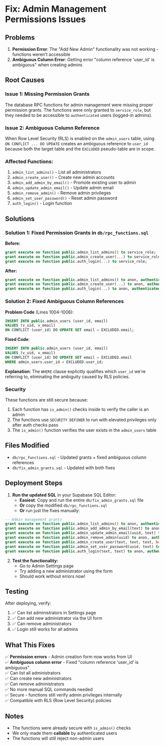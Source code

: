 # Fix: Admin Management Permissions Issues

## Problems
1. **Permission Error**: The "Add New Admin" functionality was not working - functions weren't accessible
2. **Ambiguous Column Error**: Getting error "column reference 'user_id' is ambiguous" when creating admins

## Root Causes

### Issue 1: Missing Permission Grants
The database RPC functions for admin management were missing proper permission grants. The functions were only granted to `service_role`, but they needed to be accessible to `authenticated` users (logged-in admins).

### Issue 2: Ambiguous Column Reference
When Row Level Security (RLS) is enabled on the `admin_users` table, using `ON CONFLICT ... DO UPDATE` creates an ambiguous reference to `user_id` because both the target table and the `EXCLUDED` pseudo-table are in scope.

### Affected Functions:
1. `admin_list_admins()` - List all administrators
2. `admin_create_user()` - Create new admin accounts
3. `admin_add_admin_by_email()` - Promote existing user to admin
4. `admin_update_admin_email()` - Update admin email
5. `admin_remove_admin()` - Remove admin privileges
6. `admin_set_user_password()` - Reset admin password
7. `auth_login()` - Login function

## Solutions

### Solution 1: Fixed Permission Grants in `db/rpc_functions.sql`

**Before:**
```sql
grant execute on function public.admin_list_admins() to service_role;
grant execute on function public.admin_create_user(...) to service_role;
grant execute on function public.auth_login(...) to service_role;
```

**After:**
```sql
grant execute on function public.admin_list_admins() to anon, authenticated, service_role;
grant execute on function public.admin_create_user(...) to anon, authenticated, service_role;
grant execute on function public.auth_login(...) to anon, authenticated, service_role;
```

### Solution 2: Fixed Ambiguous Column References

**Problem Code** (Lines 1004-1006):
```sql
INSERT INTO public.admin_users (user_id, email)
VALUES (v_uid, v_email)
ON CONFLICT (user_id) DO UPDATE SET email = EXCLUDED.email;
```

**Fixed Code**:
```sql
INSERT INTO public.admin_users (user_id, email)
VALUES (v_uid, v_email)
ON CONFLICT (user_id) DO UPDATE SET email = EXCLUDED.email
WHERE admin_users.user_id = EXCLUDED.user_id;
```

**Explanation**: The `WHERE` clause explicitly qualifies which `user_id` we're referring to, eliminating the ambiguity caused by RLS policies.

### Security
These functions are still secure because:
1. Each function has `is_admin()` checks inside to verify the caller is an admin
2. The functions use `SECURITY DEFINER` to run with elevated privileges only after auth checks pass
3. The `is_admin()` function verifies the user exists in the `admin_users` table

## Files Modified
- `db/rpc_functions.sql` - Updated grants + fixed ambiguous column references
- `db/fix_admin_grants.sql` - Updated with both fixes

## Deployment Steps
1. **Run the updated SQL** in your Supabase SQL Editor:
   - **Easiest**: Copy and run the entire `db/fix_admin_grants.sql` file
   - **Or** copy the modified `db/rpc_functions.sql` 
   - **Or** run just the fixes manually:

```sql
-- Admin management grants
grant execute on function public.admin_list_admins() to anon, authenticated, service_role;
grant execute on function public.admin_add_admin_by_email(text) to anon, authenticated, service_role;
grant execute on function public.admin_update_admin_email(uuid, text) to anon, authenticated, service_role;
grant execute on function public.admin_remove_admin(uuid) to anon, authenticated, service_role;
grant execute on function public.admin_create_user(text, text, text, boolean) to anon, authenticated, service_role;
grant execute on function public.admin_set_user_password(uuid, text) to anon, authenticated, service_role;
grant execute on function public.auth_login(text, text) to anon, authenticated, service_role;
```

2. **Test the functionality:**
   - Go to Admin Settings page
   - Try adding a new administrator using the form
   - Should work without errors now!

## Testing
After deploying, verify:
1. ✅ Can list administrators in Settings page
2. ✅ Can add new administrator via the UI form
3. ✅ Can remove administrators
4. ✅ Login still works for all admins

## What This Fixes
✅ **Permission errors** - Admin creation form now works from UI  
✅ **Ambiguous column error** - Fixed "column reference 'user_id' is ambiguous"  
✅ Can list all administrators  
✅ Can create new administrators  
✅ Can remove administrators  
✅ No more manual SQL commands needed  
✅ Secure - functions still verify admin privileges internally  
✅ Compatible with RLS (Row Level Security) policies 

## Notes
- The functions were already secure with `is_admin()` checks
- We only made them **callable** by authenticated users
- The functions will still reject non-admin users
